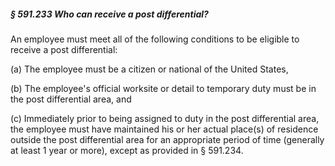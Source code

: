 ##### § 591.233 Who can receive a post differential? #####

An employee must meet all of the following conditions to be eligible to receive a post differential:

(a) The employee must be a citizen or national of the United States,

(b) The employee's official worksite or detail to temporary duty must be in the post differential area, and

(c) Immediately prior to being assigned to duty in the post differential area, the employee must have maintained his or her actual place(s) of residence outside the post differential area for an appropriate period of time (generally at least 1 year or more), except as provided in § 591.234.